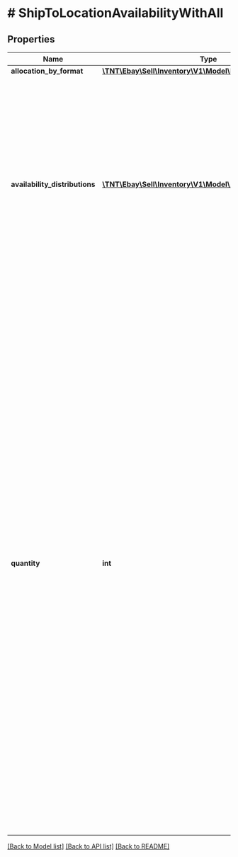 # # ShipToLocationAvailabilityWithAll

## Properties

Name | Type | Description | Notes
------------ | ------------- | ------------- | -------------
**allocation_by_format** | [**\TNT\Ebay\Sell\Inventory\V1\Model\FormatAllocation**](FormatAllocation.md) |  | [optional]
**availability_distributions** | [**\TNT\Ebay\Sell\Inventory\V1\Model\AvailabilityDistribution[]**](AvailabilityDistribution.md) | This container is used to set the available quantity of the inventory item at one or more warehouse locations.&lt;br /&gt;&lt;br /&gt; This container will be returned if the available quantity is set for one or more inventory locations. | [optional]
**quantity** | **int** | This container is used to set the total &#39;ship-to-home&#39; quantity of the inventory item that will be available for purchase through one or more published offers. This container is not immediately required, but &#39;ship-to-home&#39; quantity must be set before an offer of the inventory item can be published.&lt;br/&gt;&lt;br/&gt;If an existing inventory item is being updated, and the &#39;ship-to-home&#39; quantity already exists for the inventory item record, this container should be included again, even if the value is not changing, or the available quantity data will be lost. | [optional]

[[Back to Model list]](../../README.md#models) [[Back to API list]](../../README.md#endpoints) [[Back to README]](../../README.md)
